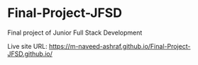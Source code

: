 # Final-Project-JFSD
Final project of Junior Full Stack Development

Live site URL: https://m-naveed-ashraf.github.io/Final-Project-JFSD.github.io/

